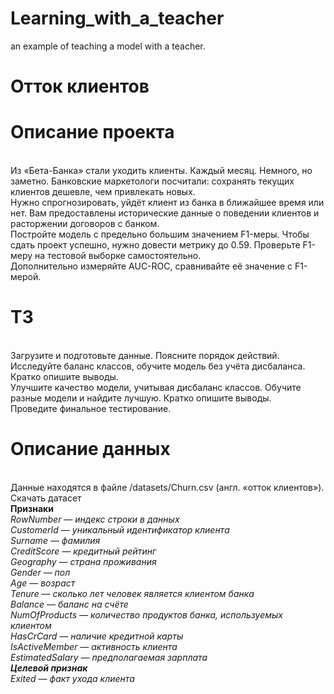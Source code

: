 # Learning_with_a_teacher
an example of teaching a model with a teacher.

# Отток клиентов
# Описание проекта
<br>Из «Бета-Банка» стали уходить клиенты. Каждый месяц. Немного, но заметно. Банковские маркетологи посчитали: сохранять текущих клиентов дешевле, чем привлекать новых.
<br>Нужно спрогнозировать, уйдёт клиент из банка в ближайшее время или нет. Вам предоставлены исторические данные о поведении клиентов и расторжении договоров с банком. 
<br>Постройте модель с предельно большим значением F1-меры. Чтобы сдать проект успешно, нужно довести метрику до 0.59. Проверьте F1-меру на тестовой выборке самостоятельно.
<br>Дополнительно измеряйте AUC-ROC, сравнивайте её значение с F1-мерой.
# ТЗ
<br>Загрузите и подготовьте данные. Поясните порядок действий.
<br>Исследуйте баланс классов, обучите модель без учёта дисбаланса. Кратко опишите выводы.
<br>Улучшите качество модели, учитывая дисбаланс классов. Обучите разные модели и найдите лучшую. Кратко опишите выводы.
<br>Проведите финальное тестирование.
# Описание данных
<br>Данные находятся в файле /datasets/Churn.csv (англ. «отток клиентов»). Скачать датасет
<br><b>Признаки</b>
<br><i>RowNumber — индекс строки в данных
<br>CustomerId — уникальный идентификатор клиента
<br>Surname — фамилия
<br>CreditScore — кредитный рейтинг
<br>Geography — страна проживания
<br>Gender — пол
<br>Age — возраст
<br>Tenure — сколько лет человек является клиентом банка
<br><t>Balance — баланс на счёте</t>
<br>NumOfProducts — количество продуктов банка, используемых клиентом
<br>HasCrCard — наличие кредитной карты
<br>IsActiveMember — активность клиента
<br>EstimatedSalary — предполагаемая зарплата
<br><b>Целевой признак</b>
<br>Exited — факт ухода клиента</i>
